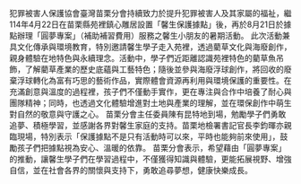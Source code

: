 犯罪被害人保護協會臺灣苗栗分會持續致力於提升犯罪被害人及其家屬的福祉，繼114年4月22日在苗栗縣苑裡鎮心雕居設置「馨生保護據點」後，再於8月21日於據點辦理「圓夢專案」（補助補習費用）服務之馨生小朋友的暑期活動。
此次活動兼具文化傳承與環境教育，特別邀請馨生學子走入苑裡，透過藺草文化與海廢創作，親身體驗在地特色與永續理念。活動中，學子們近距離認識苑裡特色的藺草魚吊飾，了解藺草產業的歷史底蘊與工藝特色；隨後並參與海廢浮球創作，將回收的廢棄浮球轉化為富有巧思的藝術作品，實際體會資源再利用與環境保護的重要性。在充滿創意與溫度的過程裡，孩子們不僅動手實作，更在專注與合作中培養了耐心與團隊精神；同時，也透過文化體驗增進對土地與產業的理解，並在環保創作中萌生對自然的敬意與守護之心。
苗栗分會主任委員陳有昆特地到場，勉勵學子們勇敢追夢、積極學習，並感謝各界對馨生家庭的支持。苗栗地檢署書記官長李鈞暉亦親臨現場，特別表示「保護據點不是只有活動時可以來，平時也能夠前來使用」，鼓勵孩子們把據點視為安心、溫暖的依靠。
苗栗分會表示，希望藉由「圓夢專案」的推動，讓馨生學子們在學習過程中，不僅獲得知識與體驗，更能拓展視野、增強自信，並在社會各界的關懷與支持下，勇敢追尋夢想，健康快樂成長。